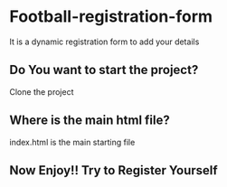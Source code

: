 # Football-registration-form
It is a dynamic registration form to add your details

## Do You want to start the project?
 Clone the project 

## Where is the main html file?
index.html is the main starting file 

## Now Enjoy!! Try to Register Yourself
